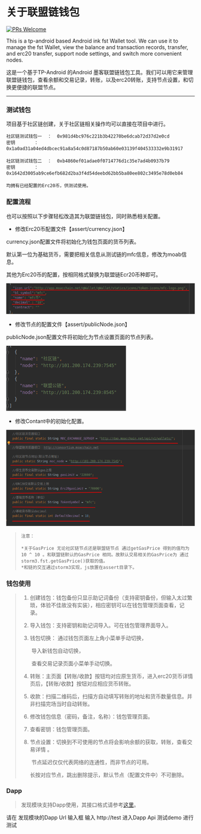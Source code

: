 # 关于联盟链钱包

[![PRs Welcome](https://img.shields.io/badge/PRs-welcome-brightgreen.svg?style=flat-square)](http://makeapullrequest.com)

This is a tp-android based Android ink fst Wallet tool. We can use it to manage the fst Wallet, view the balance and transaction records, transfer, and erc20 transfer, support node settings, and switch more convenient nodes.

这是一个基于TP-Android 的Android 墨客联盟链钱包工具。我们可以用它来管理联盟链钱包，查看余额和交易记录，转账，以及erc20转账，支持节点设置，和切换更便捷的联盟节点。

------

### 测试钱包

项目基于社区链创建，关于社区链相关操作均可以直接在项目中进行。

```
社区链测试钱包一  ：  0x981d4bc976c221b3b42270be6dcab72d37d2e0cd
密钥       ：  0x1a0ad31a04ed4dbcec91a8a54c0d87187b50ab60e03139f404533332e9b31917

社区链测试钱包二  ：  0xb4860ef01adae0f0714776d1c35e7ad4b0937b79
密钥       ：  0x1642d3005ab9ce6efb682d2ba3f4d54deebd62bb5ba80ee802c3495e78d0eb84

均拥有已经配置的Erc20币，供测试使用。
```



### 配置流程

也可以按照以下步骤轻松改造其为联盟链钱包，同时熟悉相关配置。

-  修改Erc20币配置文件【assert/currency.json】

  currency.json配置文件将初始化为钱包页面的货币列表。

  默认第一位为基础货币，需要把相关信息从测试链的mfc信息，修改为moab信息。

  其他为Erc20币的配置，按相同格式替换为联盟链Ecr20币种即可。

  ![image-20201106162622108](https://github.com/wzh9967/tp-android/blob/dev1/README_PICTURE/image-20201106162622108.png)

-  修改节点的配置文件【assert/publicNode.json】

  publicNode.json配置文件将初始化为节点设置页面的节点列表。

![image-20201106162844467](https://github.com/wzh9967/tp-android/blob/dev1/README_PICTURE/image-20201106162844467.png)

- 修改Contant中的初始化配置。

![image-20201106170929861](https://github.com/wzh9967/tp-android/blob/dev1/README_PICTURE/image-20201106170929861.png)

> ```
> 注意：
> 
> *关于GasPrice 无论社区链节点还是联盟链节点 通过getGasPrice 得到的值均为 10 ^ 10 。和联盟链默认的GasPrice 相同。故默认交易相关的GasPrice为 通过storm3.fst.getGasPrice()获取的值。
> *和链的交互通过storm3实现，js放置在assert目录下。
> ```



### 钱包使用

> 1. 创建钱包：钱包备份只显示助记词备份（支持密钥备份，但输入太过繁琐，体验不佳故没有实装），相应密钥可以在钱包管理页面查看，记录。
>
>    
>
> 2. 导入钱包：支持密钥和助记词导入。可在钱包管理界面导入。
>
>    
>
> 3. 钱包切换： 通过钱包页面左上角小菜单手动切换，
>
>    ​					导入新钱包自动切换，
>
>    ​					查看交易记录页面小菜单手动切换。
>
>    
>
> 4. 转账：主页面【转账/收款】按钮均对应原生货币，进入erc20货币详情页后，【转账/收款】按钮对应相应货币转账。
>
>    
>
> 5. 收款：扫描二维码后，扫描方自动填写转账的地址和货币数量信息。并非扫描完场当时自动转账。
>
>    
>
> 6. 修改钱包信息（密码，备注，名称）：钱包管理页面。
>
>    
>
> 7. 查看密钥：钱包管理页面。
>
>    
>
> 8. 节点设置：切换到不可使用的节点将会影响余额的获取，转账，查看交易详情 。
>
>    ​					节点延迟仅仅代表网络的连通性，而非节点的可用。
>
>    ​					长按对应节点，跳出删除提示，默认节点（配置文件中）不可删除。



### Dapp

> 发现模块支持Dapp使用，其接口格式请参考[这里](https://github.com/TP-Lab/tp-js-sdk#MOAC)。

请在 发现模块的Dapp Url 输入框 输入  http://test 进入Dapp Api 测试demo 进行测试



